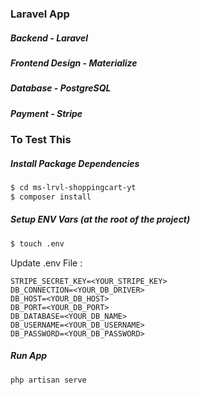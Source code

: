 ### Laravel App

##### Backend - *Laravel*
##### Frontend Design - *Materialize*

##### Database - *PostgreSQL*
##### Payment - *Stripe*

### To Test This

##### Install Package Dependencies
```sh
$ cd ms-lrvl-shoppingcart-yt
$ composer install
```

##### Setup ENV Vars (at the root of the project)
```sh 
$ touch .env
```

Update .env File : 
```
STRIPE_SECRET_KEY=<YOUR_STRIPE_KEY>
DB_CONNECTION=<YOUR_DB_DRIVER>
DB_HOST=<YOUR_DB_HOST>
DB_PORT=<YOUR_DB_PORT>
DB_DATABASE=<YOUR_DB_NAME>
DB_USERNAME=<YOUR_DB_USERNAME>
DB_PASSWORD=<YOUR_DB_PASSWORD>
```

##### Run App
```php artisan serve```